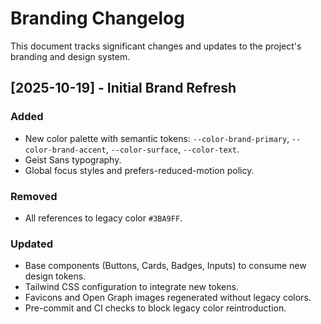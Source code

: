 # Branding Changelog

This document tracks significant changes and updates to the project's branding and design system.

## [2025-10-19] - Initial Brand Refresh

### Added
- New color palette with semantic tokens: `--color-brand-primary`, `--color-brand-accent`, `--color-surface`, `--color-text`.
- Geist Sans typography.
- Global focus styles and prefers-reduced-motion policy.

### Removed
- All references to legacy color `#3BA9FF`.

### Updated
- Base components (Buttons, Cards, Badges, Inputs) to consume new design tokens.
- Tailwind CSS configuration to integrate new tokens.
- Favicons and Open Graph images regenerated without legacy colors.
- Pre-commit and CI checks to block legacy color reintroduction.

